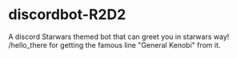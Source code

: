 # discordbot-R2D2
A discord Starwars themed bot that can greet you in starwars way! 
/hello_there for getting the famous line  "General Kenobi" from it.
